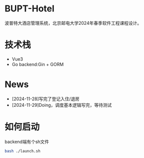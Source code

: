 # BUPT-Hotel
波普特大酒店管理系统，北京邮电大学2024年春季软件工程课程设计。

# 技术栈

- Vue3
- Go backend:Gin + GORM

# News
- [2024-11-28]写完了登记入住/退房
- [2024-11-29]Doing，调度基本逻辑写完，等待测试

# 如何启动
backend端有个sh文件
```Bash
bash ./launch.sh
```